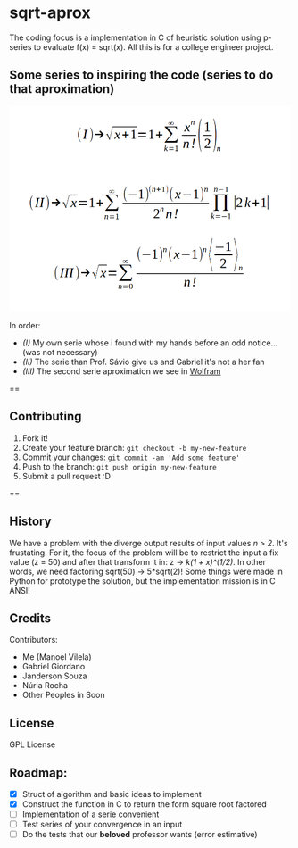 # sqrt-aprox

The coding focus is a implementation in C of heuristic solution using p-series to evaluate f(x) = sqrt(x). All this is for a college engineer project.


## Some series to inspiring the code (series to do that aproximation)

![Series](series.png)


In order:
  * _(I)_ My own serie whose i found with my hands before an odd notice... (was not necessary)
  * _(II)_ The serie than Prof. Sávio give us and Gabriel it's not a her fan
  * _(III)_ The second serie aproximation we see in [Wolfram](http://www.wolframalpha.com/input/?i=sqrt%28x%29)

==
## Contributing

1. Fork it!
2. Create your feature branch: `git checkout -b my-new-feature`
3. Commit your changes: `git commit -am 'Add some feature'`
4. Push to the branch: `git push origin my-new-feature`
5. Submit a pull request :D

==

## History

We have a problem with the diverge output results of input values *n > 2*. It's frustating. For it, the focus of the problem will be to restrict the input a fix value (z = 50) and after that transform it in: z -> *k(1 + x)^(1/2)*. In other words, we need factoring sqrt(50) -> 5*sqrt(2)! Some things were made in Python for prototype the solution, but the implementation mission is in C ANSI!

## Credits

Contributors:
  * Me (Manoel Vilela)
  * Gabriel Giordano
  * Janderson Souza
  * Núria Rocha
  * Other Peoples in Soon

## License

GPL License

## Roadmap:
  - [X] Struct of algorithm and basic ideas to implement
  - [X] Construct the function in C to return the form square root factored 
  - [ ] Implementation of a serie convenient
  - [ ] Test series of your convergence in an input
  - [ ] Do the tests that our **beloved** professor wants (error estimative)
